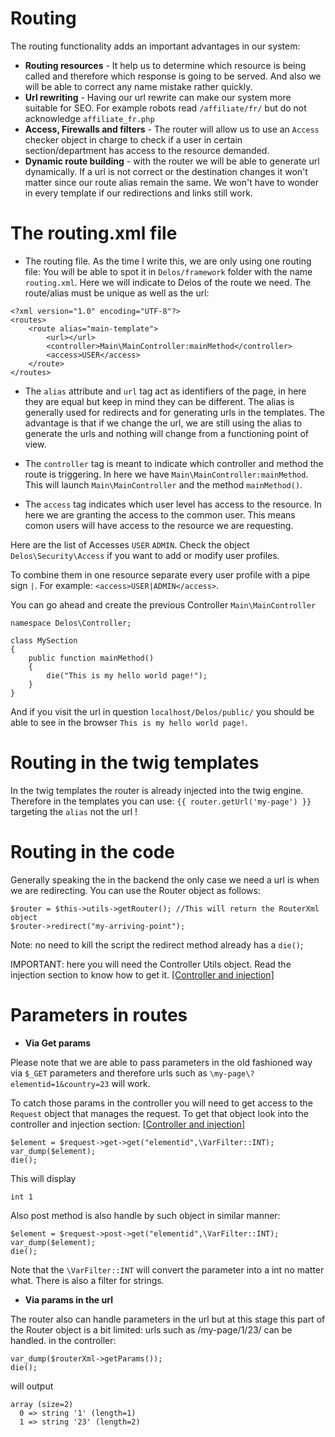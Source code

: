# Routing
The routing functionality adds an important advantages in our system:
* **Routing resources** - It help us to determine which resource is being called and therefore which response is going
to be served. And also we will be able to correct any name mistake rather quickly.
* **Url rewriting** - Having our url rewrite can make our system more suitable for SEO.
For example robots read `/affiliate/fr/` but do not acknowledge `affiliate_fr.php` 
* **Access, Firewalls and filters** - The router will allow us to use an `Access` checker object in charge to check if a user in certain
section/department has access to the resource demanded.
* **Dynamic route building** - with the router we will be able to generate url dynamically. 
If a url is not correct or the destination changes it won't matter since our route alias remain the same.
We won't have to wonder in every template if our redirections and links still work.

# The routing.xml file
* The routing file. As the time I write this, we are only using one routing file: 
You will be able to spot it in `Delos/framework` folder with the name `routing.xml`. 
Here we will indicate to Delos of the route we need. The route/alias must be unique as well as the url:

```
<?xml version="1.0" encoding="UTF-8"?>
<routes>
    <route alias="main-template">
        <url></url>
        <controller>Main\MainController:mainMethod</controller>
        <access>USER</access>
    </route>
</routes>
```

* The `alias` attribute and `url` tag act as identifiers of the page, in here they are equal but keep in mind they can be different.
The alias is generally used for redirects and for generating urls in the templates. The advantage is that if we change
the url, we are still using the alias to generate the urls and nothing will change from a functioning point of view.

* The `controller` tag is meant to indicate which controller and method the route is triggering. 
In here we have `Main\MainController:mainMethod`. This will launch `Main\MainController` and the method `mainMethod()`.

* The `access` tag indicates which user level has access to the resource. In here we are granting the access to the common user.
This means comon users will have access to the resource we are requesting.

Here are the list of Accesses `USER` `ADMIN`.
Check the object `Delos\Security\Access` if you want to add or modify user profiles.

To combine them in one resource separate every user profile with a pipe sign `|`. For example: `<access>USER|ADMIN</access>`.

You can go ahead and create the previous Controller `Main\MainController`

````
namespace Delos\Controller;

class MySection
{
    public function mainMethod()
    {
        die("This is my hello world page!");
    }
}
````

And if you visit the url in question `localhost/Delos/public/`  you should be able to see in the browser `This is my hello world page!`.

# Routing in the twig templates
In the twig templates the router is already injected into the twig engine. Therefore in the templates you can use:
`{{ router.getUrl('my-page') }}` targeting the `alias` not the url !

# Routing in the code
Generally speaking the in the backend the only case we need a url is when we are redirecting. 
You can use the Router object as follows:
```
$router = $this->utils->getRouter(); //This will return the RouterXml object
$router->redirect("my-arriving-point");
```

Note: no need to kill the script the redirect method already has a `die()`;

IMPORTANT: here you will need the Controller Utils object. Read the injection section to know how to get it. [[Controller and injection]](controller.md)

# Parameters in routes
* **Via Get params**

Please note that we are able to pass parameters in the old fashioned way via `$_GET` parameters and therefore
urls such as `\my-page\?elementid=1&country=23` will work.

To catch those params in the controller you will need to get access to the `Request` object that manages the request.
To get that object look into the controller and injection section:
 [[Controller and injection]](controller_injection.md)

```
$element = $request->get->get("elementid",\VarFilter::INT);
var_dump($element);
die();
```

This will display 
```
int 1
```

Also post method is also handle by such object in similar manner:
```
$element = $request->post->get("elementid",\VarFilter::INT);
var_dump($element);
die();
```

Note that the `\VarFilter::INT` will convert the parameter into a int no matter what. There is also a filter for strings.

* **Via params in the url**

The router also can handle parameters in the url but at this stage this part of the Router object is a bit limited:
urls such as /my-page/1/23/ can be handled. in the controller:

```
var_dump($routerXml->getParams());
die();
```

will output

```
array (size=2)
  0 => string '1' (length=1)
  1 => string '23' (length=2)
```